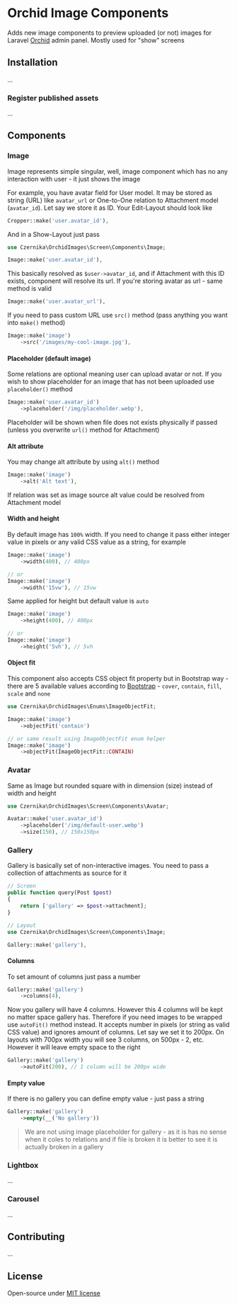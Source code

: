 # Orchid Image Components

Adds new image components to preview uploaded (or not) images for Laravel [Orchid](https://orchid.software/) admin panel. Mostly used for "show" screens

## Installation

...

### Register published assets

...

## Components

### Image

Image represents simple singular, well, image component which has no any interaction with user - it just shows the image

For example, you have avatar field for User model. It may be stored as string (URL) like `avatar_url` or One-to-One relation to Attachment model (`avatar_id`). Let say we store it as ID. Your Edit-Layout should look like

```php
Cropper::make('user.avatar_id'),
```

And in a Show-Layout just pass

```php
use Czernika\OrchidImages\Screen\Components\Image;

Image::make('user.avatar_id'),
```

This basically resolved as `$user->avatar_id`, and if Attachment with this ID exists, component will resolve its url. If you're storing avatar as url - same method is valid

```php
Image::make('user.avatar_url'),
```

If you need to pass custom URL use `src()` method (pass anything you want into `make()` method)

```php
Image::make('image')
    ->src('/images/my-cool-image.jpg'),
```

#### Placeholder (default image)

Some relations are optional meaning user can upload avatar or not. If you wish to show placeholder for an image that has not been uploaded use `placeholder()` method

```php
Image::make('user.avatar_id')
    ->placeholder('/img/placeholder.webp'),
```

Placeholder will be shown when file does not exists physically if passed (unless you overwrite `url()` method for Attachment)

#### Alt attribute

You may change alt attribute by using `alt()` method

```php
Image::make('image')
    ->alt('Alt text'),
```

If relation was set as image source alt value could be resolved from Attachment model

#### Width and height

By default image has `100%` width. If you need to change it pass either integer value in pixels or any valid CSS value as a string, for example

```php
Image::make('image')
    ->width(400), // 400px

// or
Image::make('image')
    ->width('15vw'), // 15vw
```

Same applied for height but default value is `auto`

```php
Image::make('image')
    ->height(400), // 400px

// or
Image::make('image')
    ->height('5vh'), // 5vh
```

#### Object fit

This component also accepts CSS object fit property but in Bootstrap way - there are 5 available values according to [Bootstrap](https://getbootstrap.com/docs/5.3/utilities/object-fit/#how-it-works) - `cover`, `contain`, `fill`, `scale` and `none`

```php
use Czernika\OrchidImages\Enums\ImageObjectFit;

Image::make('image')
    ->objectFit('contain')

// or same result using ImageObjectFit enum helper
Image::make('image')
    ->objectFit(ImageObjectFit::CONTAIN)
```

### Avatar

Same as Image but rounded square with in dimension (size) instead of width and height

```php
use Czernika\OrchidImages\Screen\Components\Avatar;

Avatar::make('user.avatar_id')
    ->placeholder('/img/default-user.webp')
    ->size(150), // 150x150px
```

### Gallery

Gallery is basically set of non-interactive images. You need to pass a collection of attachments as source for it

```php
// Screen
public function query(Post $post)
{
    return ['gallery' => $post->attachment];
}

// Layout
use Czernika\OrchidImages\Screen\Components\Image;

Gallery::make('gallery'),
```

#### Columns

To set amount of columns just pass a number

```php
Gallery::make('gallery')
    ->columns(4),
```

Now you gallery will have 4 columns. However this 4 columns will be kept no matter space gallery has. Therefore if you need images to be wrapped use `autoFit()` method instead. It accepts number in pixels (or string as valid CSS value) and ignores amount of columns. Let say we set it to 200px. On layouts with 700px width you will see 3 columns, on 500px - 2, etc. However it will leave empty space to the right

```php
Gallery::make('gallery')
    ->autoFit(200), // 1 column will be 200px wide
```

#### Empty value

If there is no gallery you can define empty value - just pass a string

```php
Gallery::make('gallery')
    ->empty(__('No gallery'))
```

> We are not using image placeholder for gallery - as it is has no sense when it coles to relations and if file is broken it is better to see it is actually broken in a gallery

### Lightbox

...

### Carousel

...

## Contributing

...

## License

Open-source under [MIT license](LICENSE)
